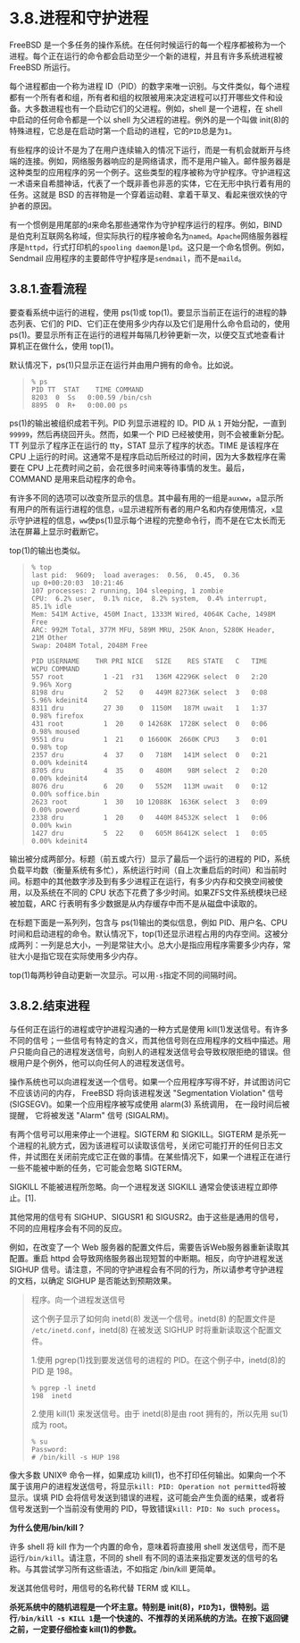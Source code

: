 # 3.8.进程和守护进程

FreeBSD 是一个多任务的操作系统。在任何时候运行的每一个程序都被称为一个进程。每个正在运行的命令都会启动至少一个新的进程，并且有许多系统进程被 FreeBSD 所运行。

每个进程都由一个称为进程  ID（PID）的数字来唯一识别。与文件类似，每个进程都有一个所有者和组，所有者和组的权限被用来决定进程可以打开哪些文件和设备。大多数进程也有一个启动它们的父进程。例如，shell 是一个进程，在 shell 中启动的任何命令都是一个以 shell 为父进程的进程。例外的是一个叫做 init(8)的特殊进程，它总是在启动时第一个启动的进程，它的`PID`总是为`1`。

有些程序的设计不是为了在用户连续输入的情况下运行，而是一有机会就断开与终端的连接。例如，网络服务器响应的是网络请求，而不是用户输入。邮件服务器是这种类型的应用程序的另一个例子。这些类型的程序被称为守护程序。守护进程这一术语来自希腊神话，代表了一个既非善也非恶的实体，它在无形中执行着有用的任务。这就是 BSD 的吉祥物是一个穿着运动鞋、拿着干草叉、看起来很欢快的守护者的原因。

有一个惯例是用尾部的`d`来命名那些通常作为守护程序运行的程序。例如，BIND 是伯克利互联网名称域，但实际执行的程序被命名为`named`。`Apache`网络服务器程序是`httpd`，行式打印机的`spooling daemon`是`lpd`。这只是一个命名惯例。例如，Sendmail 应用程序的主要邮件守护程序是`sendmail`，而不是`maild`。

## 3.8.1.查看流程

要查看系统中运行的进程，使用 ps(1)或 top(1)。要显示当前正在运行的进程的静态列表、它们的 PID、它们正在使用多少内存以及它们是用什么命令启动的，使用 ps(1)。要显示所有正在运行的进程并每隔几秒钟更新一次，以便交互式地查看计算机正在做什么，使用 top(1)。

默认情况下，ps(1)只显示正在运行并由用户拥有的命令。比如说。

>```
>% ps
 >PID TT  STAT    TIME COMMAND
>8203  0  Ss   0:00.59 /bin/csh
>8895  0  R+   0:00.00 ps
>```

ps(1)的输出被组织成若干列。PID 列显示进程的 ID。PID 从 `1` 开始分配，一直到`99999`，然后再绕回开头。然而，如果一个 PID 已经被使用，则不会被重新分配。TT 列显示了程序正在运行的 tty，STAT 显示了程序的状态。TIME 是该程序在 CPU 上运行的时间。这通常不是程序启动后所经过的时间，因为大多数程序在需要在 CPU 上花费时间之前，会花很多时间来等待事情的发生。最后，COMMAND 是用来启动程序的命令。

有许多不同的选项可以改变所显示的信息。其中最有用的一组是`auxww`，`a`显示所有用户的所有运行进程的信息，`u`显示进程所有者的用户名和内存使用情况，`x`显示守护进程的信息，`ww`使ps(1)显示每个进程的完整命令行，而不是在它太长而无法在屏幕上显示时截断它。

top(1)的输出也类似。

>```
>% top
>last pid:  9609;  load averages:  0.56,  0.45,  0.36              up 0+00:20:03  10:21:46
>107 processes: 2 running, 104 sleeping, 1 zombie
>CPU:  6.2% user,  0.1% nice,  8.2% system,  0.4% interrupt, 85.1% idle
>Mem: 541M Active, 450M Inact, 1333M Wired, 4064K Cache, 1498M Free
>ARC: 992M Total, 377M MFU, 589M MRU, 250K Anon, 5280K Header, 21M Other
>Swap: 2048M Total, 2048M Free
>
 >PID USERNAME    THR PRI NICE   SIZE    RES STATE   C   TIME   WCPU COMMAND
 >557 root          1 -21  r31   136M 42296K select  0   2:20  9.96% Xorg
 >8198 dru          2  52    0   449M 82736K select  3   0:08  5.96% kdeinit4
 >8311 dru          27 30    0  1150M   187M uwait   1   1:37  0.98% firefox
 >431 root          1  20    0 14268K  1728K select  0   0:06  0.98% moused
 >9551 dru          1  21    0 16600K  2660K CPU3    3   0:01  0.98% top
 >2357 dru          4  37    0   718M   141M select  0   0:21  0.00% kdeinit4
 >8705 dru          4  35    0   480M    98M select  2   0:20  0.00% kdeinit4
 >8076 dru          6  20    0   552M   113M uwait   0   0:12  0.00% soffice.bin
 >2623 root         1  30   10 12088K  1636K select  3   0:09  0.00% powerd
 >2338 dru          1  20    0   440M 84532K select  1   0:06  0.00% kwin
 >1427 dru          5  22    0   605M 86412K select  1   0:05  0.00% kdeinit4
 >```
 
输出被分成两部分。标题（前五或六行）显示了最后一个运行的进程的 PID，系统负载平均数（衡量系统有多忙），系统运行时间（自上次重启后的时间）和当前时间。标题中的其他数字涉及到有多少进程正在运行，有多少内存和交换空间被使用，以及系统在不同的 CPU 状态下花费了多少时间。如果ZFS文件系统模块已经被加载，ARC 行表明有多少数据是从内存缓存中而不是从磁盘中读取的。

在标题下面是一系列列，包含与 ps(1)输出的类似信息，例如 PID、用户名、CPU 时间和启动进程的命令。默认情况下，top(1)还显示进程占用的内存空间。这被分成两列：一列是总大小，一列是常驻大小。总大小是指应用程序需要多少内存，常驻大小是指它现在实际使用多少内存。

top(1)每两秒钟自动更新一次显示。可以用`-s`指定不同的间隔时间。

## 3.8.2.结束进程

与任何正在运行的进程或守护进程沟通的一种方式是使用 kill(1)发送信号。有许多不同的信号；一些信号有特定的含义，而其他信号则在应用程序的文档中描述。用户只能向自己的进程发送信号，向别人的进程发送信号会导致权限拒绝的错误。但根用户是个例外，他可以向任何人的进程发送信号。

操作系统也可以向进程发送一个信号。如果一个应用程序写得不好，并试图访问它不应该访问的内存， FreeBSD 将向该进程发送 "Segmentation Violation" 信号 (SIGSEGV)。如果一个应用程序被写成使用 alarm(3) 系统调用， 在一段时间后被提醒， 它将被发送 "Alarm" 信号 (SIGALRM)。

有两个信号可以用来停止一个进程。SIGTERM 和 SIGKILL。SIGTERM 是杀死一个进程的礼貌方式，因为该进程可以读取该信号，关闭它可能打开的任何日志文件，并试图在关闭前完成它正在做的事情。在某些情况下，如果一个进程正在进行一些不能被中断的任务，它可能会忽略 SIGTERM。

SIGKILL 不能被进程所忽略。向一个进程发送 SIGKILL 通常会使该进程立即停止。[1].

其他常用的信号有 SIGHUP、SIGUSR1 和 SIGUSR2。由于这些是通用的信号，不同的应用程序会有不同的反应。

例如，在改变了一个 Web 服务器的配置文件后，需要告诉Web服务器重新读取其配置。重启 httpd 会导致网络服务器出现短暂的中断期。相反，向守护进程发送 SIGHUP 信号。请注意，不同的守护进程会有不同的行为，所以请参考守护进程的文档，以确定 SIGHUP 是否能达到预期效果。

>程序。向一个进程发送信号
>
>这个例子显示了如何向 inetd(8) 发送一个信号。inetd(8) 的配置文件是` /etc/inetd.conf`，inetd(8) 在被发送 SIGHUP 时将重新读取这个配置文件。
>
>1.使用 pgrep(1)找到要发送信号的进程的 PID。在这个例子中，inetd(8)的 PID 是 198。
>```
>% pgrep -l inetd
>198  inetd
>```
>2.使用 kill(1) 来发送信号。由于 inetd(8)是由 root 拥有的，所以先用 su(1)成为 root。
>```
>% su
>Password:
># /bin/kill -s HUP 198
>```

像大多数 UNIX® 命令一样，如果成功 kill(1)，也不打印任何输出。如果向一个不属于该用户的进程发送信号，将显示`kill: PID: Operation not permitted`将被显示。误填 PID 会将信号发送到错误的进程，这可能会产生负面的结果，或者将信号发送到一个当前没有使用的 PID，导致错误`kill: PID: No such process`。

**为什么使用/bin/kill？**

许多 shell 将 kill 作为一个内置的命令，意味着将直接用 shell 发送信号，而不是运行`/bin/kill`。请注意，不同的 shell 有不同的语法来指定要发送的信号的名称。与其尝试学习所有这些语法，不如指定 /bin/kill 更简单。

发送其他信号时，用信号的名称代替 TERM 或 KILL。

**杀死系统中的随机进程是一个坏主意。特别是 init(8)，`PID`为`1`，很特别。运行`/bin/kill -s KILL 1`是一个快速的、不推荐的关闭系统的方法。在按下返回键之前，一定要仔细检查 kill(1)的参数。**
